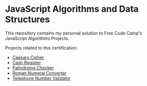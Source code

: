 # JavaScript Algorithms and Data Structures

This repository contains my personal solution to Free Code Camp's JavaScript Algorithms Projects.

Projects related to this certification:

   + [Caesars Cipher](https://www.freecodecamp.org/learn/javascript-algorithms-and-data-structures/javascript-algorithms-and-data-structures-projects/caesars-cipher)<br />
   + [Cash Register](https://www.freecodecamp.org/learn/javascript-algorithms-and-data-structures/javascript-algorithms-and-data-structures-projects/cash-register)<br />
   + [Palindrome Checker](https://www.freecodecamp.org/learn/javascript-algorithms-and-data-structures/javascript-algorithms-and-data-structures-projects/palindrome-checker)<br />
   + [Roman Numeral Converter](https://www.freecodecamp.org/learn/javascript-algorithms-and-data-structures/javascript-algorithms-and-data-structures-projects/roman-numeral-converter)<br />
   + [Telephone Number Validator](https://www.freecodecamp.org/learn/javascript-algorithms-and-data-structures/javascript-algorithms-and-data-structures-projects/telephone-number-validator)
